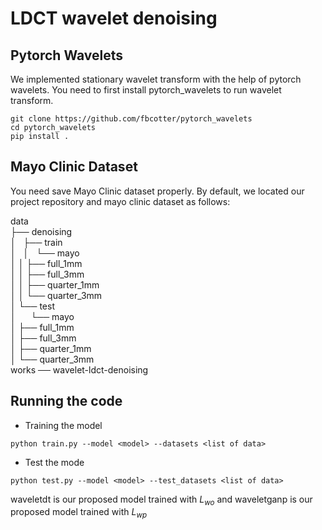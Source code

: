# LDCT wavelet denoising

## Pytorch Wavelets

We implemented stationary wavelet transform with the help of pytorch wavelets.
You need to first install pytorch_wavelets to run wavelet transform.

```
git clone https://github.com/fbcotter/pytorch_wavelets
cd pytorch_wavelets
pip install .
```


## Mayo Clinic Dataset
You need save Mayo Clinic dataset properly.
By default, we located our project repository and mayo clinic dataset as follows:

data <br/>
├── denoising <br/>
│   ├── train <br/>
│   │   └── mayo <br/>
│   │       ├── full_1mm <br/>
│   │       ├── full_3mm <br/>
│   │       ├── quarter_1mm <br/>
│   │       └── quarter_3mm <br/>
│   └── test <br/>
│       └── mayo <br/>
│           ├── full_1mm <br/>
│           ├── full_3mm <br/>
│           ├── quarter_1mm <br/>
│           └── quarter_3mm <br/>
works ── wavelet-ldct-denoising <br/>

## Running the code

* Training the model
```
python train.py --model <model> --datasets <list of data>
```
* Test the mode
```
python test.py --model <model> --test_datasets <list of data>
```

waveletdt is our proposed model trained with $L_{wo}$ and waveletganp is our proposed model trained with $L_{wp}$